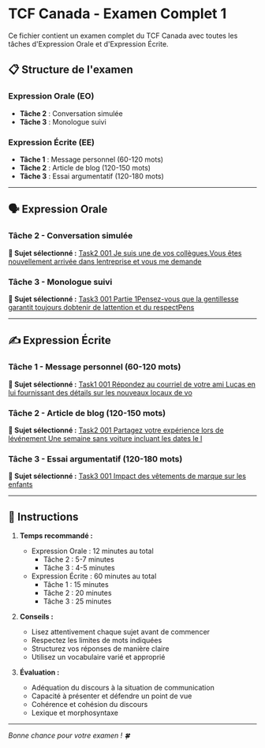 # TCF Canada - Examen Complet 1

Ce fichier contient un examen complet du TCF Canada avec toutes les tâches d'Expression Orale et d'Expression Écrite.

## 📋 Structure de l'examen

### Expression Orale (EO)
- **Tâche 2** : Conversation simulée
- **Tâche 3** : Monologue suivi

### Expression Écrite (EE)  
- **Tâche 1** : Message personnel (60-120 mots)
- **Tâche 2** : Article de blog (120-150 mots)
- **Tâche 3** : Essai argumentatif (120-180 mots)

---

## 🗣️ Expression Orale

### Tâche 2 - Conversation simulée

**📄 Sujet sélectionné :** [Task2 001 Je suis une de vos collègues.Vous êtes nouvellement arrivée dans lentreprise et vous me demande](tcf_canada/eo/task2/task2_001_Je_suis_une_de_vos_collègues.Vous_êtes_nouvellement_arrivée_dans_lentreprise_et_vous_me_demande.md)

### Tâche 3 - Monologue suivi

**📄 Sujet sélectionné :** [Task3 001 Partie 1Pensez-vous que la gentillesse garantit toujours dobtenir de lattention et du respectPens](tcf_canada/eo/task3/task3_001_Partie_1Pensez-vous_que_la_gentillesse_garantit_toujours_dobtenir_de_lattention_et_du_respectPens.md)

---

## ✍️ Expression Écrite

### Tâche 1 - Message personnel (60-120 mots)

**📄 Sujet sélectionné :** [Task1 001 Répondez au courriel de votre ami Lucas en lui fournissant des détails sur les nouveaux locaux de vo](tcf_canada/ee/task1/task1_001_Répondez_au_courriel_de_votre_ami_Lucas_en_lui_fournissant_des_détails_sur_les_nouveaux_locaux_de_vo.md)

### Tâche 2 - Article de blog (120-150 mots)

**📄 Sujet sélectionné :** [Task2 001 Partagez votre expérience lors de lévénement Une semaine sans voiture incluant les dates le l](tcf_canada/ee/task2/task2_001_Partagez_votre_expérience_lors_de_lévénement_Une_semaine_sans_voiture_incluant_les_dates_le_l.md)

### Tâche 3 - Essai argumentatif (120-180 mots)

**📄 Sujet sélectionné :** [Task3 001 Impact des vêtements de marque sur les enfants](tcf_canada/ee/task3/task3_001_Impact_des_vêtements_de_marque_sur_les_enfants.md)

---

## 📝 Instructions

1. **Temps recommandé :**
   - Expression Orale : 12 minutes au total
     - Tâche 2 : 5-7 minutes
     - Tâche 3 : 4-5 minutes
   - Expression Écrite : 60 minutes au total
     - Tâche 1 : 15 minutes
     - Tâche 2 : 20 minutes  
     - Tâche 3 : 25 minutes

2. **Conseils :**
   - Lisez attentivement chaque sujet avant de commencer
   - Respectez les limites de mots indiquées
   - Structurez vos réponses de manière claire
   - Utilisez un vocabulaire varié et approprié

3. **Évaluation :**
   - Adéquation du discours à la situation de communication
   - Capacité à présenter et défendre un point de vue
   - Cohérence et cohésion du discours
   - Lexique et morphosyntaxe

---

*Bonne chance pour votre examen ! 🍀*

